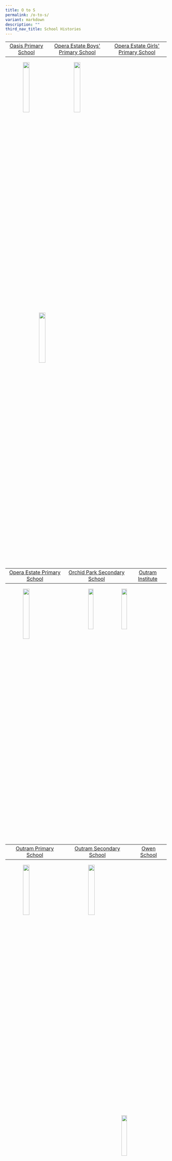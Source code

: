 ```yaml
---
title: O to S
permalink: /o-to-s/
variant: markdown
description: ""
third_nav_title: School Histories
---
```

|  |  |  |
|:---:|:---:|:---:|
| [Oasis Primary School](/school-histories/oasis-pri/) | [Opera Estate Boys' Primary School](/school-histories/opera-estate-boys-pri/) | [Opera Estate Girls' Primary School](/school-histories/opera-estate-girls-pri/)|

<img align="left" style="width:20%;margin-left:55px;" src="/images/crestO1.png">
<img align="left" style="width:20%;margin-left:55px;" src="/images/crestO2.png">
<img align="left" style="width:20%;margin-left:105px;" src="/images/crestO3.png">

<br clear="left">

|  |  |  |
|:---:|:---:|:---:|
 | [Opera Estate Primary School](/school-histories/opera-estate-pri/) | [Orchid Park Secondary School](/school-histories/orchid-park-sec/)| [Outram Institute](/school-histories/outram-institute/) |

<img align="left" style="width:20%;margin-left:55px;" src="/images/crestO4.jpg">
<img align="left" style="width:18%;margin-left:100px;" src="/images/crestO5.jpg">
<img align="right" style="width:18%;margin-right:50px;" src="/images/crestO6.png">

<br clear="left">

|  |  |  |
|:---:|:---:|:---:|
 [Outram Primary School](/school-histories/outram-pri/) |[Outram Secondary School](/school-histories/outram-sec/) | [Owen School](/school-histories/owen-sch/) | 

<img align="left" style="width:20%;margin-left:55px;" src="/images/crestO7.png">
<img align="left" style="width:20%;margin-left:100px;" src="/images/crestO8.jpg">
<img align="right" style="width:18%;margin-right:50px;" src="/images/crestO9.png">

<br clear="left">

|  |  |  |
|:---:|:---:|:---:|
| [Palm View Primary School](/school-histories/palm-view-pri/) | [Pandan Primary School](/school-histories/pandan-pri/) | 

<img align="left" style="width:22%;margin-left:100px;" src="/images/crestP1.png">
<img align="right" style="width:20%;margin-right:100px;" src="/images/crestP2.png">

<br clear="left">

|  |  |  |
|:---:|:---:|:---:|
|[Park Road School](/school-histories/park-road-sch/) | [Park View Primary School](/school-histories/park-view-pri/) |

<img align="left" style="width:20%;margin-left:100px;" src="/images/crestP3.png">
<img align="right" style="width:20%;margin-right:100px;" src="/images/crestP4.png">

<br clear="left">

|  |  |  |
|:---:|:---:|:---:|
| [Paya Lebar Methodist Girls'<br> School (Primary)](/school-histories/paya-lebar-methodist-girls-sch-pri/) | [Paya Lebar Methodist<br> Girls' School (Secondary)](/school-histories/paya-lebar-methodist-girls-sch-sec/) | [Paya Lebar School](/school-histories/paya-lebar-sch/) |

<img align="left" style="width:25%;margin-left:35px;" src="/images/crestP5.png">
<img align="left" style="width:20%;margin-left:95px;" src="/images/crestP6.jpg">
<img align="right" style="width:18%;margin-right:65px;" src="/images/crestP7.jpg">

<br clear="left">

|  |  |  |
|:---:|:---:|:---:|
| [Pearl Bank School](/school-histories/pearl-bank-sch/) | [Pearl Park Primary School](/school-histories/pearl-park-pri-sch/) | [Pearl's Hill School](/school-histories/pearls-hill-sch/) |

<img align="left" style="width:20%;margin-left:55px;" src="/images/crestP8.png">
<img align="left" style="width:18%;margin-left:115px;" src="/images/crestP9.png">
<img align="right" style="width:18%;margin-right:65px;" src="/images/crestP10.png">

<br clear="left">

|  |  |  |
|:---:|:---:|:---:|
| [Peck Seah Primary School](/school-histories/peck-seah-pri/) | [Pei Chun Public School](/school-histories/pei-chun-public-sch/) | [Pei Hwa Presbyterian Primary School](/school-histories/pei-hwa-presbyterian-pri/) |

<img align="left" style="width:20%;margin-left:55px;" src="/images/crestP11.jpg">
<img align="left" style="width:20%;margin-left:125px;" src="/images/crestP12.png">
<img align="right" style="width:20%;margin-right:55px;" src="/images/crestP13.png">

<br clear="left">

|  |  |  |
|:---:|:---:|:---:|
| [Pei Hwa Secondary School](/school-histories/pei-hwa-sec/) | [Pei Tek Public School](/school-histories/pei-tek-public-sch/) | [Pei Tong Primary School](/school-histories/pei-tong-pri/) |

<img align="left" style="width:20%;margin-left:55px;" src="/images/crestP14.jpg">
<img align="left" style="width:20%;margin-left:105px;" src="/images/crestP15.png">
<img align="right" style="width:20%;margin-right:65px;" src="/images/crestP16.png">

<br clear="left">

|  |  |  |
|:---:|:---:|:---:|
| [Peicai Secondary School](/school-histories/peicai-sec/) | [Peirce Secondary School](/school-histories/peirce-sec/) | [Peixin Primary School](/school-histories/peixin-pri/) |

<img align="left" style="width:18%;margin-left:55px;" src="/images/crestP17.jpg">
<img align="left" style="width:16%;margin-left:135px;" src="/images/crestP18.png">
<img align="right" style="width:18%;margin-right:65px;" src="/images/crestP19.png">

<br clear="left">

|  |  |  |
|:---:|:---:|:---:|
| [Peiying Primary School](/school-histories/peiying-pri/) | [Permaisura Primary School](/school-histories/permaisura-pri/) | [Ping Yi Primary School](/school-histories/ping-yi-pri/) |

<img align="left" style="width:17%;margin-left:75px;" src="/images/crestP20.png">
<img align="left" style="width:16%;margin-left:125px;" src="/images/crestP21.png">
<img align="right" style="width:20%;margin-right:55px;" src="/images/crestP22.png">

<br clear="left">

|  |  |  |
|:---:|:---:|:---:|
| [Ping Yi Secondary School](/school-histories/pingyi-sec/) | [Pioneer Junior College](/school-histories/pioneer-jc/) | [Pioneer Primary School](/school-histories/pioneer-pri/) |

<img align="left" style="width:15%;margin-left:85px;" src="/images/crestP23.jpg">
<img align="left" style="width:20%;margin-left:125px;" src="/images/crestP24.jpg">
<img align="right" style="width:20%;margin-right:45px;" src="/images/crestP25.png">

<br clear="left">

|  |  |  |
|:---:|:---:|:---:|
| [Pioneer Secondary School](/school-histories/pioneer-sec/) | [Playfair School](/school-histories/playfair-sch/) | [Poi Ching School](/school-histories/poi-ching-sch/) |

<img align="left" style="width:20%;margin-left:55px;" src="/images/crestP26.jpg">
<img align="left" style="width:20%;margin-left:105px;" src="/images/crestP27.png">
<img align="right" style="width:15%;margin-right:65px;" src="/images/crestP28.png">

<br clear="left">

|  |  |  |
|:---:|:---:|:---:|
| [Presbyterian High School](/school-histories/presbyterian-high-sch/) | [Princess Elizabeth Primary School](/school-histories/princess-elizabeth-pri/) | [Pulau Tekong Primary School](/school-histories/pulau-tekong-pri/) |

<img align="left" style="width:15%;margin-left:85px;" src="/images/crestP29.jpg">
<img align="left" style="width:17%;margin-left:135px;" src="/images/crestP30.png">
<img align="right" style="width:20%;margin-right:45px;" src="/images/crestP31.png">

<br clear="left">

|  |  |  |
|:---:|:---:|:---:|
| [Punggol Cove Primary School](/school-histories/punggol-cove-pri/) | [Punggol Green Primary School](/school-histories/punggol-green-pri/) | [Punggol Primary School](/school-histories/punggol-pri/) |

<img align="left" style="width:20%;margin-left:55px;" src="/images/crestP32.png">
<img align="left" style="width:34%;margin-left:75px;" src="/images/crestP33.png">
<img align="right" style="width:16%;margin-right:55px;" src="/images/crestP34.png">

<br clear="left">

|  |  |  |
|:---:|:---:|:---:|
| [Punggol Secondary School](/school-histories/punggol-sec/) | [Punggol View Primary School](/school-histories/punggol-view-pri/) | [Qiaonan Primary School](/school-histories/qiaonan-pri/) |

<img align="left" style="width:20%;margin-left:55px;" src="/images/crestP35.png">
<img align="left" style="width:22%;margin-left:105px;" src="/images/crestP36.jpg">
<img align="right" style="width:22%;margin-right:35px;" src="/images/crestQ1.png">

<br clear="left">

|  |  |  |
|:---:|:---:|:---:|
| [Qifa Primary School](/school-histories/qifa-pri/) | [Qihua Primary School](/school-histories/qihua-pri/) | [Queenstown Primary School](/school-histories/queenstown-pri/) |

<img align="left" style="width:20%;margin-left:55px;" src="/images/crestQ2.png">
<img align="left" style="width:20%;margin-left:105px;" src="/images/crestQ3.png">
<img align="right" style="width:22%;margin-right:45px;" src="/images/crestQ4.png">

<br clear="left">

|  |  |  |
|:---:|:---:|:---:|
| [Queenstown Secondary School](/school-histories/queenstown-sec/) | [Queensway Secondary School](/school-histories/queensway-sec/) | [Radin Mas Primary School](/school-histories/radin-mas-pri/) |

<img align="left" style="width:18%;margin-left:75px;" src="/images/crestQ5.jpg">
<img align="left" style="width:20%;margin-left:105px;" src="/images/crestQ6.jpg">
<img align="right" style="width:20%;margin-right:45px;" src="/images/crestR1.png">

<br clear="left">

|  |  |  |
|:---:|:---:|:---:|
| [Raffles Girls' Primary School](/school-histories/raffles-girls-pri/) | [Raffles Girls' School](/school-histories/raffles-girls-sch/) | [Raffles Institution](/school-histories/raffles-institution/) |

<img align="left" style="width:20%;margin-left:55px;" src="/images/crestR2.png">
<img align="left" style="width:22%;margin-left:105px;" src="/images/crestR3.jpg">
<img align="right" style="width:20%;margin-right:45px;" src="/images/crestR4.png">

<br clear="left">

|  |  |  |
|:---:|:---:|:---:|
| [Raffles Junior College](/school-histories/raffles-jc/) | [Rangoon Road Primary School (Farrer Park)](/school-histories/rangoon-road-pri/) | [Rangoon Secondary School](/school-histories/rangoon-sec/) |

<img align="left" style="width:20%;margin-left:55px;" src="/images/crestR5.png">
<img align="left" style="width:20%;margin-left:105px;" src="/images/crestR6.png">
<img align="right" style="width:19%;margin-right:65px;" src="/images/crestR7.png">

<br clear="left">

|  |  |  |
|:---:|:---:|:---:|
| [Rayman School](/school-histories/rayman-sch/) | [Red Swastika School](/school-histories/red-swastika-sch/) | [Redhill School](/school-histories/redhill-sch/) |

<img align="left" style="width:20%;margin-left:55px;" src="/images/crestR8.jpg">
<img align="left" style="width:20%;margin-left:115px;" src="/images/crestR9.png">
<img align="right" style="width:18%;margin-right:65px;" src="/images/crestR10.png">

<br clear="left">

|  |  |  |
|:---:|:---:|:---:|
| [Regent Secondary School](/school-histories/regent-sec/) | [River Valley English School](/school-histories/river-valley-english-sch/) | [River Valley Government Chinese School](/school-histories/river-valley-government-chi-sch/) |

<img align="left" style="width:20%;margin-left:55px;" src="/images/crestR11.jpg">
<img align="left" style="width:18%;margin-left:125px;" src="/images/crestR12.png">
<img align="right" style="width:20%;margin-right:45px;" src="/images/crestR13.png">

<br clear="left">

|  |  |  |
|:---:|:---:|:---:|
| [River Valley High School](/school-histories/river-valley-high-sch/) | [River Valley Primary School](/school-histories/river-valley-pri/) | [Riverside Primary School](/school-histories/riverside-pri/) |

<img align="left" style="width:19%;margin-left:55px;" src="/images/crestR14.jpg">
<img align="left" style="width:16%;margin-left:135px;" src="/images/crestR15.jpg">
<img align="right" style="width:25%;margin-right:35px;" src="/images/crestR16.jpg">

<br clear="left">

|  |  |  |
|:---:|:---:|:---:|
| [Riverside Secondary School](/school-histories/riverside-sec/) | [Rivervale Primary School](/school-histories/river-vale-pri-sch/) | [Rosyth School](/school-histories/rosyth-sch/) |

<img align="left" style="width:20%;margin-left:55px;" src="/images/crestR17.jpg">
<img align="left" style="width:20%;margin-left:95px;" src="/images/crestR18.png">
<img align="right" style="width:20%;margin-right:45px;" src="/images/crestR19.jpg">

<br clear="left">

|  |  |  |
|:---:|:---:|:---:|
| [Rulang Primary School](/school-histories/rulang-pri/) | [San Shan Primary School](/school-histories/san-shan-pri/) | [Sang Nila Utama Secondary School](/school-histories/sang-nila-utama-sec/) |

<img align="left" style="width:25%;margin-left:55px;" src="/images/crestR20.png">
<img align="left" style="width:20%;margin-left:105px;" src="/images/crestS1.png">
<img align="right" style="width:24%;margin-right:35px;" src="/images/crestS2.png">

<br clear="left">

|  |  |  |
|:---:|:---:|:---:|
| [Selegie Primary School](/school-histories/selegie-pri/) | [Seletar Institute](/school-histories/seletar-institute/) | [Sembawang Hills Estate School](/school-histories/sembawang-hills-estate-sch/) |

<img align="left" style="width:22%;margin-left:55px;" src="/images/crestS3.png">
<img align="left" style="width:22%;margin-left:105px;" src="/images/crestS4.png">
<img align="right" style="width:20%;margin-right:45px;" src="/images/crestS5.jpg">

<br clear="left">

|  |  |  |
|:---:|:---:|:---:|
| [Sembawang Primary School](/school-histories/sembawang-pri/) | [Sembawang Secondary School](/school-histories/sembawang-sec/) | [Seng Kang Primary School](/school-histories/seng-kang-pri/) |

<img align="left" style="width:18%;margin-left:65px;" src="/images/crestS6.jpg">
<img align="left" style="width:20%;margin-left:125px;" src="/images/crestS7.png">
<img align="right" style="width:20%;margin-right:45px;" src="/images/crestS8.jpg">

<br clear="left">

|  |  |  |
|:---:|:---:|:---:|
| [Seng Kang Secondary School](/school-histories/seng-kang-sec/) | [Sengkang Green Primary School](/school-histories/sengkang-green-pri/) | [Sennett Estate School](/school-histories/sennett-estate-sch/) |

<img align="left" style="width:20%;margin-left:55px;" src="/images/crestS9.png">
<img align="left" style="width:20%;margin-left:125px;" src="/images/crestS10.png">
<img align="right" style="width:22%;margin-right:35px;" src="/images/crestS11.png">

<br clear="left">

|  |  |  |
|:---:|:---:|:---:|
| [Serangoon Garden North School](/school-histories/serangoon-garden-north-sch/) | [Serangoon Garden Secondary School](/school-histories/serangoon-garden-sec/) | [Serangoon Garden South School](/school-histories/serangoon-garden-south-sch/) |

<img align="left" style="width:20%;margin-left:55px;" src="/images/crestS12.png">
<img align="left" style="width:16%;margin-left:145px;" src="/images/crestS13.png">
<img align="right" style="width:20%;margin-right:45px;" src="/images/crestS14.png">

<br clear="left">

|  |  |  |
|:---:|:---:|:---:|
| [Serangoon Garden Technical School](/school-histories/serangoon-garden-technical-sch/) | [Serangoon Junior College](/school-histories/serangoon-jc/) | [Serangoon Secondary School](/school-histories/serangoon-sec/) |

<img align="left" style="width:20%;margin-left:55px;" src="/images/crestS15.png">
<img align="left" style="width:20%;margin-left:125px;" src="/images/crestS16.png">
<img align="right" style="width:18%;margin-right:55px;" src="/images/crestS17.png">

<br clear="left">

|  |  |  |
|:---:|:---:|:---:|
| [Seraya Primary School](/school-histories/seraya-pri/) | [Shuqun Primary School](/school-histories/shuqun-pri/) | [Shuqun Secondary School](/school-histories/shuqun-sec/) |

<img align="left" style="width:20%;margin-left:55px;" src="/images/crestS18.png">
<img align="left" style="width:24%;margin-left:105px;" src="/images/crestS19.png">
<img align="right" style="width:20%;margin-right:45px;" src="/images/crestS20.png">

<br clear="left">

|  |  |  |
|:---:|:---:|:---:|
| [Si Ling Primary School](/school-histories/si-ling-pri/) | [Si Ling Secondary School](/school-histories/si-ling-sec/) | [Siglap Indah Primary School](/school-histories/siglap-indah-pri/) |

<img align="left" style="width:20%;margin-left:55px;" src="/images/crestS21.png">
<img align="left" style="width:18%;margin-left:125px;" src="/images/crestS22.jpg">
<img align="right" style="width:22%;margin-right:45px;" src="/images/crestS23.png">

<br clear="left">

|  |  |  |
|:---:|:---:|:---:|
| [Siglap Primary School](/school-histories/siglap-pri/) | [Siglap Secondary School](/school-histories/siglap-sec/) | [Silat Primary School](/school-histories/silat-pri-sch/) |

<img align="left" style="width:20%;margin-left:55px;" src="/images/crestS24.png">
<img align="left" style="width:20%;margin-left:105px;" src="/images/crestS25.jpg">
<img align="right" style="width:20%;margin-right:45px;" src="/images/crestS26.jpg">

<br clear="left">

|  |  |  |
|:---:|:---:|:---:|
| [Singapore Chinese Girls' School](/school-histories/singapore-chinese-girls-sch/) | [Singapore Sports School](/school-histories/singapore-sports-school/) | [South View Primary School](/school-histories/south-view-pri/) |

<img align="left" style="width:18%;margin-left:75px;" src="/images/crestS27.png">
<img align="left" style="width:20%;margin-left:105px;" src="/images/crestS28.png">
<img align="right" style="width:22%;margin-right:45px;" src="/images/crestS29.jpg">

<br clear="left">

|  |  |  |
|:---:|:---:|:---:|
| [Spectra Secondary School](/school-histories/spectra-sec/) | [Springdale Primary School](/school-histories/springdale-pri/) | [Springfield Secondary School](/school-histories/springfield-sec/) |

<img align="left" style="width:30%;margin-left:55px;" src="/images/crestS30.jpg">
<img align="left" style="width:20%;margin-left:35px;" src="/images/crestS31.png">
<img align="right" style="width:15%;margin-right:75px;" src="/images/crestS32.jpg">

<br clear="left">

|  |  |  |
|:---:|:---:|:---:|
| [St Andrew's Junior College](/school-histories/st-andrew-jc/) | [St Andrew's Junior School](/school-histories/st-andrew-junior-sch/) | [St Andrew's Secondary School](/school-histories/st-andrew-sec/) |

<img align="left" style="width:24%;margin-left:55px;" src="/images/crestS33.png">
<img align="left" style="width:20%;margin-left:85px;" src="/images/crestS34.png">
<img align="right" style="width:20%;margin-right:45px;" src="/images/crestS35.png">

<br clear="left">

|  |  |  |
|:---:|:---:|:---:|
| [St Anthony's Canossian Primary School](/school-histories/st-anthony-canossian-pri/) | [St Anthony's Canossian Secondary School](/school-histories/st-anthony-canossian-sec/) | [St George's Road Tamil School](/school-histories/st-george-road-tamil-sch/) |

<img align="left" style="width:18%;margin-left:75px;" src="/images/crestS36.png">
<img align="left" style="width:18%;margin-left:125px;" src="/images/crestS37.jpg">
<img align="right" style="width:20%;margin-right:15px;" src="/images/crestS38.png">

<br clear="left">

|  |  |  |
|:---:|:---:|:---:|
| [St Joseph's Institution Junior](/school-histories/st-joseph-institution-junior/) | [St Patrick's School](/school-histories/st-patrick-sch/) | [St Thomas Secondary School](/school-histories/st-thomas-sec/) |

<img align="left" style="width:18%;margin-left:75px;" src="/images/crestS39.png">
<img align="left" style="width:16%;margin-left:125px;" src="/images/crestS40.jpg">
<img align="right" style="width:18%;margin-right:65px;" src="/images/crestS41.png">

<br clear="left">

|  |  |  |
|:---:|:---:|:---:|
| [St. Anthony's Primary School](/school-histories/st-anthony-pri/) | [St. Gabriel's Primary School](/school-histories/st-gabriel-pri/) | [St. Gabriel's Secondary School](/school-histories/st-gabriel-sec/) |

<img align="left" style="width:18%;margin-left:75px;" src="/images/crestS42.jpg">
<img align="left" style="width:20%;margin-left:105px;" src="/images/crestS43.jpg">
<img align="right" style="width:20%;margin-right:55px;" src="/images/crestS44.png">

<br clear="left">

|  |  |  |
|:---:|:---:|:---:|
| [St. Hilda's Primary School](/school-histories/st-hilda-pri/) | [St. Hilda's Secondary School](/school-histories/st-hilda-sec/) | [St. Joseph's Institution](/school-histories/st-joseph-institution/) |

<img align="left" style="width:20%;margin-left:75px;" src="/images/crestS45.png">
<img align="left" style="width:23%;margin-left:105px;" src="/images/crestss1.jpg">
<img align="right" style="width:16%;margin-right:45px;" src="/images/crestss2.jpg">

<br clear="left">

|  |  |  |
|:---:|:---:|:---:|
| [St. Margaret's Primary School](/school-histories/st-margaret-pri/) | [St. Margaret's Secondary School](/school-histories/st-margaret-sec/) | [St. Stephen's School](/school-histories/st-stephen-sch/) ||

<img align="left" style="width:17%;margin-left:95px;" src="/images/crestss3.jpg">
<img align="left" style="width:17%;margin-left:125px;" src="/images/crestS46.png">
<img align="right" style="width:20%;margin-right:45px;" src="/images/crestS47.png">

<br clear="left">

|  |  |  |
|:---:|:---:|:---:|
| [St. Theresa's High School](/school-histories/st-theresa-high-sch/) | [Stamford Girls' School](/school-histories/stamford-girls-sch/) | [Stamford Primary School](/school-histories/stamford-pri/) |

<img align="left" style="width:16%;margin-left:95px;" src="/images/crestss4.jpg">
<img align="left" style="width:20%;margin-left:125px;" src="/images/crestss5.jpg">
<img align="right" style="width:20%;margin-right:45px;" src="/images/crestS53.jpg">

<br clear="left">

|  |  |  |
|:---:|:---:|:---:|
| [Swiss Cottage Primary School](/school-histories/swiss-cottage-pri/) | |[Swiss Cottage Secondary School](/school-histories/swiss-cottage-sec/) |  

<img align="left" style="width:23%;margin-left:100px;" src="/images/crestss6.jpg">
<img align="right" style="width:18%;margin-right:150px;" src="/images/crestS52.png">

<br clear="left">
